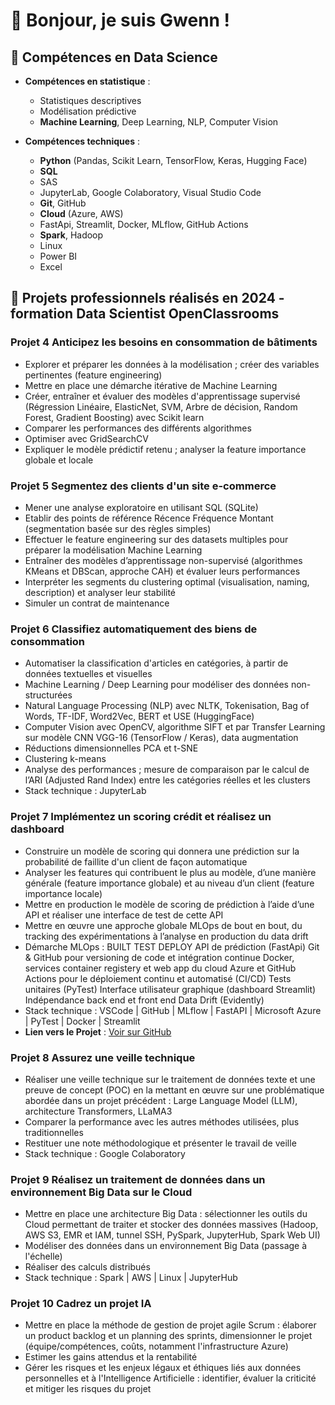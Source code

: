 # 👋 Bonjour, je suis Gwenn !

## 🔧 Compétences en Data Science

- **Compétences en statistique** : 
  - Statistiques descriptives
  - Modélisation prédictive
  - **Machine Learning**, Deep Learning, NLP, Computer Vision

- **Compétences techniques** :  
   - **Python** (Pandas, Scikit Learn, TensorFlow, Keras, Hugging Face)
   - **SQL**
   - SAS
   - JupyterLab, Google Colaboratory, Visual Studio Code
   - **Git**, GitHub
   - **Cloud** (Azure, AWS)
   - FastApi, Streamlit, Docker, MLflow, GitHub Actions
   - **Spark**, Hadoop 
   - Linux
   - Power BI
   - Excel

## 💼 Projets professionnels réalisés en 2024 - formation Data Scientist OpenClassrooms 

### Projet 4 **Anticipez les besoins en consommation de bâtiments**
   - Explorer et préparer les données à la modélisation ; créer des variables pertinentes (feature engineering)
   - Mettre en place une démarche itérative de Machine Learning
   - Créer, entraîner et évaluer des modèles d'apprentissage supervisé (Régression Linéaire, ElasticNet, SVM, Arbre de décision, Random Forest, Gradient Boosting) avec Scikit learn
   - Comparer les performances des différents algorithmes
   - Optimiser avec GridSearchCV
   - Expliquer le modèle prédictif retenu ; analyser la feature importance globale et locale

### Projet 5 **Segmentez des clients d'un site e-commerce**
   - Mener une analyse exploratoire en utilisant SQL (SQLite)
   - Etablir des points de référence Récence Fréquence Montant (segmentation basée sur des règles simples)
   - Effectuer le feature engineering sur des datasets multiples pour préparer la modélisation Machine Learning
   - Entraîner des modèles d’apprentissage non-supervisé (algorithmes KMeans et DBScan, approche CAH) et évaluer leurs performances
   - Interpréter les segments du clustering optimal (visualisation, naming, description) et analyser leur stabilité
   - Simuler un contrat de maintenance

### Projet 6 **Classifiez automatiquement des biens de consommation**
   - Automatiser la classification d'articles en catégories, à partir de données textuelles et visuelles
   - Machine Learning / Deep Learning pour modéliser des données non-structurées
   - Natural Language Processing (NLP) avec NLTK, Tokenisation, Bag of Words, TF-IDF, Word2Vec, BERT et USE (HuggingFace)
   - Computer Vision avec OpenCV, algorithme SIFT et par Transfer Learning sur modèle CNN VGG-16 (TensorFlow / Keras), data augmentation
   - Réductions dimensionnelles PCA et t-SNE
   - Clustering k-means
   - Analyse des performances ; mesure de comparaison par le calcul de l’ARI (Adjusted Rand Index) entre les catégories réelles et les clusters
   - Stack technique : JupyterLab

### Projet 7 **Implémentez un scoring crédit et réalisez un dashboard**
   - Construire un modèle de scoring qui donnera une prédiction sur la probabilité de faillite d'un client de façon automatique
   - Analyser les features qui contribuent le plus au modèle, d’une manière générale (feature importance globale) et au niveau d’un client (feature importance locale)
   - Mettre en production le modèle de scoring de prédiction à l’aide d’une API et réaliser une interface de test de cette API
   - Mettre en œuvre une approche globale MLOps de bout en bout, du tracking des expérimentations à l’analyse en production du data drift
   - Démarche MLOps : BUILT TEST DEPLOY
      API de prédiction (FastApi)
      Git & GitHub pour versioning de code et intégration continue
      Docker, services container registery et web app du cloud Azure et GitHub Actions pour le déploiement continu et automatisé (CI/CD)
      Tests unitaires (PyTest)
      Interface utilisateur graphique (dashboard Streamlit)
      Indépendance back end et front end
      Data Drift (Evidently)
   - Stack technique : VSCode | GitHub | MLflow | FastAPI | Microsoft Azure | PyTest | Docker | Streamlit
   - **Lien vers le Projet** : [Voir sur GitHub](https://github.com/gtoudic/OCP7creditscoring)

### Projet 8 **Assurez une veille technique**
   - Réaliser une veille technique sur le traitement de données texte et une preuve de concept (POC) en la mettant en œuvre sur une problématique abordée dans un projet précédent : Large Language Model (LLM), architecture Transformers, LLaMA3
   - Comparer la performance avec les autres méthodes utilisées, plus traditionnelles
   - Restituer une note méthodologique et présenter le travail de veille
   - Stack technique : Google Colaboratory

### Projet 9 **Réalisez un traitement de données dans un environnement Big Data sur le Cloud**
   - Mettre en place une architecture Big Data : sélectionner les outils du Cloud permettant de traiter et stocker des données massives (Hadoop, AWS S3, EMR et IAM, tunnel SSH, PySpark, JupyterHub, Spark Web UI)
   - Modéliser des données dans un environnement Big Data (passage à l'échelle)
   - Réaliser des calculs distribués
   - Stack technique : Spark | AWS | Linux | JupyterHub

### Projet 10 **Cadrez un projet IA**
   - Mettre en place la méthode de gestion de projet agile Scrum : élaborer un product backlog et un planning des sprints, dimensionner le projet (équipe/compétences, coûts, notamment l'infrastructure Azure)
   - Estimer les gains attendus et la rentabilité
   - Gérer les risques et les enjeux légaux et éthiques liés aux données personnelles et à l'Intelligence Artificielle : identifier, évaluer la criticité et mitiger les risques du projet




